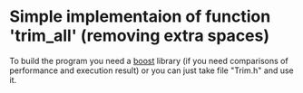 # Simple implementaion of function 'trim_all' (removing extra spaces)
To build the program you need a [boost](https://www.boost.org/) library (if you need comparisons of performance and execution result) or you can just take file "Trim.h" and use it.